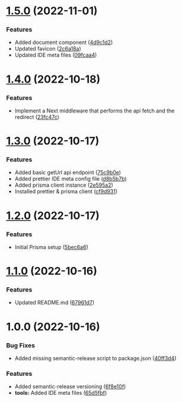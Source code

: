 # [1.5.0](https://github.com/mkayander/shorter/compare/v1.4.0...v1.5.0) (2022-11-01)


### Features

* Added document component ([4d9c1d2](https://github.com/mkayander/shorter/commit/4d9c1d2e6da67ad80c008c83472409234a98cccb))
* Updated favicon ([2c6a18a](https://github.com/mkayander/shorter/commit/2c6a18abeb84de686d762b5aec0af55b2cb67587))
* Updated IDE meta files ([09fcaa4](https://github.com/mkayander/shorter/commit/09fcaa4bdaab6df69d4f522b6b833036af82b3c1))

# [1.4.0](https://github.com/mkayander/shorter/compare/v1.3.0...v1.4.0) (2022-10-18)


### Features

* Implement a Next middleware that performs the api fetch and the redirect ([23fc47c](https://github.com/mkayander/shorter/commit/23fc47c0ffb818f11328e2ed418886aaf4dd0832))

# [1.3.0](https://github.com/mkayander/shorter/compare/v1.2.0...v1.3.0) (2022-10-17)


### Features

* Added basic getUrl api endpoint ([75c9b0e](https://github.com/mkayander/shorter/commit/75c9b0e4bae66aebe86f8245c15affe976e8d16b))
* Added prettier IDE meta config file ([d8b5b7b](https://github.com/mkayander/shorter/commit/d8b5b7be788e5d060755791eaa8d279d5e164abb))
* Added prisma client instance ([2e595a2](https://github.com/mkayander/shorter/commit/2e595a2e595310f39df30e9fe089a81b86259911))
* Installed prettier & prisma client ([cf9d931](https://github.com/mkayander/shorter/commit/cf9d931ad60745ea5d72a1a3245ad81d32779246))

# [1.2.0](https://github.com/mkayander/shorter/compare/v1.1.0...v1.2.0) (2022-10-17)


### Features

* Initial Prisma setup ([5bec6a6](https://github.com/mkayander/shorter/commit/5bec6a645475cdac4f4698a33c378d5674991df8))

# [1.1.0](https://github.com/mkayander/shorter/compare/v1.0.0...v1.1.0) (2022-10-16)


### Features

* Updated README.md ([67961d7](https://github.com/mkayander/shorter/commit/67961d7d76167771d1851352203bfc7d8173fb6d))

# 1.0.0 (2022-10-16)


### Bug Fixes

* Added missing semantic-release script to package.json ([40ff3d4](https://github.com/mkayander/shorter/commit/40ff3d4c5cb93bfbaf40cd149c39b307888b5f64))


### Features

* Added semantic-release versioning ([6f8e10f](https://github.com/mkayander/shorter/commit/6f8e10f887a2a7ea3f2e8a08365aea9fdd82dbb1))
* **tools:** Added IDE meta files ([65d5fbf](https://github.com/mkayander/shorter/commit/65d5fbfcf1a904623d8cdfa05d985aad6cafefe1))
